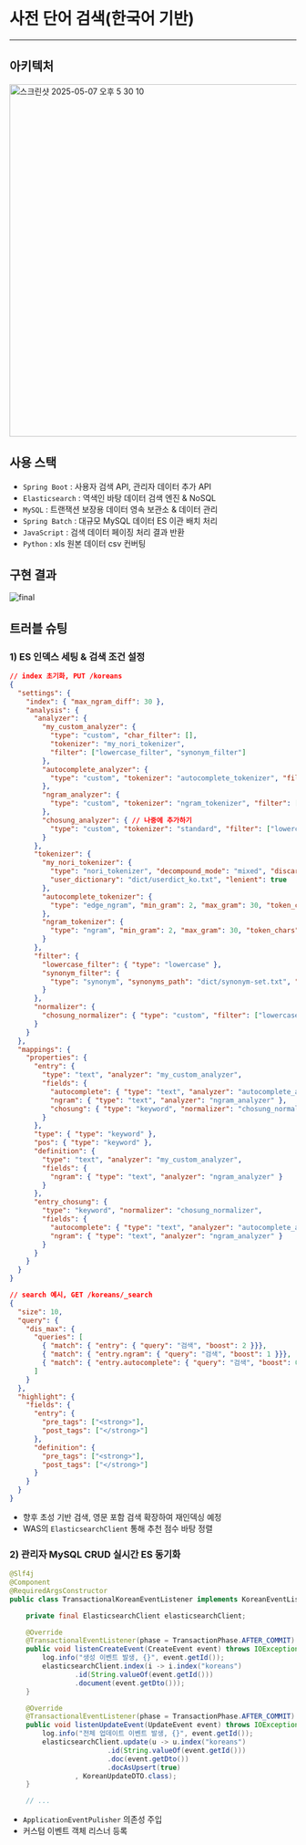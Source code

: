 # 사전 단어 검색(한국어 기반)
---
## 아키텍처
<img width="618" alt="스크린샷 2025-05-07 오후 5 30 10" src="https://github.com/user-attachments/assets/a1e4f36c-38bd-4908-be5a-336ed1dce43b" />

## 사용 스택
- `Spring Boot` : 사용자 검색 API, 관리자 데이터 추가 API
- `Elasticsearch` : 역색인 바탕 데이터 검색 엔진 & NoSQL
- `MySQL` : 트랜잭션 보장용 데이터 영속 보관소 & 데이터 관리
- `Spring Batch` : 대규모 MySQL 데이터 ES 이관 배치 처리
- `JavaScript` : 검색 데이터 페이징 처리 결과 반환
- `Python` : xls 원본 데이터 csv 컨버팅

## 구현 결과
![final](https://github.com/user-attachments/assets/d1382085-73ab-44eb-bc6e-af7448158187)

## 트러블 슈팅

### 1) ES 인덱스 세팅 & 검색 조건 설정

```json
// index 초기화, PUT /koreans
{
  "settings": {
    "index": { "max_ngram_diff": 30 },
    "analysis": {
      "analyzer": {
        "my_custom_analyzer": {
          "type": "custom", "char_filter": [],
          "tokenizer": "my_nori_tokenizer",
          "filter": ["lowercase_filter", "synonym_filter"]
        },
        "autocomplete_analyzer": {
          "type": "custom", "tokenizer": "autocomplete_tokenizer", "filter": ["lowercase"]
        },
        "ngram_analyzer": {
          "type": "custom", "tokenizer": "ngram_tokenizer", "filter": ["lowercase"]
        },
        "chosung_analyzer": { // 나중에 추가하기
          "type": "custom", "tokenizer": "standard", "filter": ["lowercase"]
        }
      },
      "tokenizer": {
        "my_nori_tokenizer": {
          "type": "nori_tokenizer", "decompound_mode": "mixed", "discard_punctuation": "true",
          "user_dictionary": "dict/userdict_ko.txt", "lenient": true
        },
        "autocomplete_tokenizer": {
          "type": "edge_ngram", "min_gram": 2, "max_gram": 30, "token_chars": ["letter", "digit"]
        },
        "ngram_tokenizer": {
          "type": "ngram", "min_gram": 2, "max_gram": 30, "token_chars": ["letter", "digit"]
        }
      },
      "filter": {
        "lowercase_filter": { "type": "lowercase" },
        "synonym_filter": {
          "type": "synonym", "synonyms_path": "dict/synonym-set.txt", "lenient": true
        }
      },
      "normalizer": {
        "chosung_normalizer": { "type": "custom", "filter": ["lowercase"] }
      }
    }
  },
  "mappings": {
    "properties": {
      "entry": {
        "type": "text", "analyzer": "my_custom_analyzer",
        "fields": {
          "autocomplete": { "type": "text", "analyzer": "autocomplete_analyzer" },
          "ngram": { "type": "text", "analyzer": "ngram_analyzer" },
          "chosung": { "type": "keyword", "normalizer": "chosung_normalizer" } // 나중에 추가하기
        }
      },
      "type": { "type": "keyword" },
      "pos": { "type": "keyword" },
      "definition": {
        "type": "text", "analyzer": "my_custom_analyzer",
        "fields": {
          "ngram": { "type": "text", "analyzer": "ngram_analyzer" }
        }
      },
      "entry_chosung": {
        "type": "keyword", "normalizer": "chosung_normalizer",
        "fields": {
          "autocomplete": { "type": "text", "analyzer": "autocomplete_analyzer" },
          "ngram": { "type": "text", "analyzer": "ngram_analyzer" }
        }
      }
    }
  }
}
```
```json
// search 예시, GET /koreans/_search
{
  "size": 10,
  "query": {
    "dis_max": {
      "queries": [
        { "match": { "entry": { "query": "검색", "boost": 2 }}},
        { "match": { "entry.ngram": { "query": "검색", "boost": 1 }}},
        { "match": { "entry.autocomplete": { "query": "검색", "boost": 0.2 }}}
      ]
    }
  },
  "highlight": {
    "fields": {
      "entry": {
        "pre_tags": ["<strong>"],
        "post_tags": ["</strong>"]
      },
      "definition": {
        "pre_tags": ["<strong>"],
        "post_tags": ["</strong>"]
      }
    }
  }
}
```
- 향후 초성 기반 검색, 영문 포함 검색 확장하여 재인덱싱 예정
- WAS의 `ElasticsearchClient` 통해 추천 점수 바탕 정렬

### 2) 관리자 MySQL CRUD 실시간 ES 동기화

```java
@Slf4j
@Component
@RequiredArgsConstructor
public class TransactionalKoreanEventListener implements KoreanEventListener {

    private final ElasticsearchClient elasticsearchClient;

    @Override
    @TransactionalEventListener(phase = TransactionPhase.AFTER_COMMIT)
    public void listenCreateEvent(CreateEvent event) throws IOException {
        log.info("생성 이벤트 발생, {}", event.getId());
        elasticsearchClient.index(i -> i.index("koreans")
                .id(String.valueOf(event.getId()))
                .document(event.getDto()));
    }

    @Override
    @TransactionalEventListener(phase = TransactionPhase.AFTER_COMMIT)
    public void listenUpdateEvent(UpdateEvent event) throws IOException {
        log.info("전체 업데이트 이벤트 발생, {}", event.getId());
        elasticsearchClient.update(u -> u.index("koreans")
                        .id(String.valueOf(event.getId()))
                        .doc(event.getDto())
                        .docAsUpsert(true)
                , KoreanUpdateDTO.class);
    }

    // ...
```

- `ApplicationEventPulisher` 의존성 주입
- 커스텀 이벤트 객체 리스너 등록
